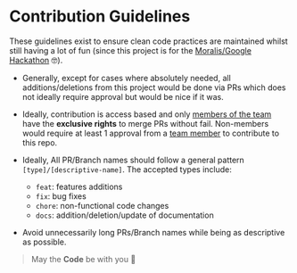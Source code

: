 # Contribution Guidelines

These guidelines exist to ensure clean code practices are maintained whilst still having a lot of fun (since this project is for the [Moralis/Google Hackathon][0] 🤓).

-   Generally, except for cases where absolutely needed, all additions/deletions from this project would be done via PRs which does not ideally require approval but would be nice if it was.

-   Ideally, contribution is access based and only [members of the team][1] have the **exclusive rights** to merge PRs without fail. Non-members would require at least 1 approval from a [team member][1] to contribute to this repo.

-   Ideally, All PR/Branch names should follow a general pattern `[type]/[descriptive-name]`. The accepted types include:

    -   `feat`: features additions
    -   `fix`: bug fixes
    -   `chore`: non-functional code changes
    -   `docs`: addition/deletion/update of documentation

-   Avoid unnecessarily long PRs/Branch names while being as descriptive as possible.

> May the **Code** be with you 🙏

[0]: https://moralis.io/google-hackathon/
[1]: ./TEAM.md
